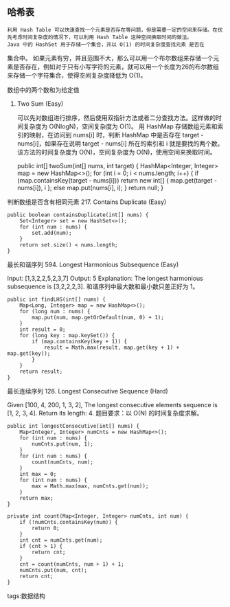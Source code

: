 ﻿哈希表
---

    利用 Hash Table 可以快速查找一个元素是否存在等问题，但是需要一定的空间来存储。在优先考虑时间复杂度的情况下，可以利用 Hash Table 这种空间换取时间的做法。
    Java 中的 HashSet 用于存储一个集合，并以 O(1) 的时间复杂度查找元素 是否在
集合中。
    如果元素有穷，并且范围不大，那么可以用一个布尔数组来存储一个元素是否存在，例如对于只有小写字符的元素，就可以用一个长度为26的布尔数组来存储一个字符集合，使得空间复杂度降低为 O(1)。

数组中的两个数和为给定值
1. Two Sum (Easy)

    可以先对数组进行排序，然后使用双指针方法或者二分查找方法。这样做的时间复杂度为 O(NlogN)，空间复杂度为 O(1)。
    用 HashMap 存储数组元素和索引的映射，在访问到 nums[i] 时，判断 HashMap 中是否存在 target - nums[i]，如果存在说明 target - nums[i] 所在的索引和 i 就是要找的两个数。该方法的时间复杂度为 O(N)，空间复杂度为 O(N)，使用空间来换取时间。

    public int[] twoSum(int[] nums, int target) {
        HashMap<Integer, Integer> map = new HashMap<>();
        for (int i = 0; i < nums.length; i++) {
            if (map.containsKey(target - nums[i])) return new int[] { map.get(target - nums[i]), i };
            else map.put(nums[i], i);
        }
        return null;
    }

判断数组是否含有相同元素
217. Contains Duplicate (Easy)

    public boolean containsDuplicate(int[] nums) {
        Set<Integer> set = new HashSet<>();
        for (int num : nums) {
            set.add(num);
        }
        return set.size() < nums.length;
    }

最长和谐序列
594. Longest Harmonious Subsequence (Easy)

Input: [1,3,2,2,5,2,3,7]
Output: 5
Explanation: The longest harmonious subsequence is [3,2,2,2,3].
和谐序列中最大数和最小数只差正好为 1。

    public int findLHS(int[] nums) {
        Map<Long, Integer> map = new HashMap<>();
        for (long num : nums) {
            map.put(num, map.getOrDefault(num, 0) + 1);
        }
        int result = 0;
        for (long key : map.keySet()) {
            if (map.containsKey(key + 1)) {
                result = Math.max(result, map.get(key + 1) + map.get(key));
            }
        }
        return result;
    }

最长连续序列
128. Longest Consecutive Sequence (Hard)

Given [100, 4, 200, 1, 3, 2],
The longest consecutive elements sequence is [1, 2, 3, 4]. Return its length: 4.
题目要求：以 O(N) 的时间复杂度求解。

    public int longestConsecutive(int[] nums) {
        Map<Integer, Integer> numCnts = new HashMap<>();
        for (int num : nums) {
            numCnts.put(num, 1);
        }
        for (int num : nums) {
            count(numCnts, num);
        }
        int max = 0;
        for (int num : nums) {
            max = Math.max(max, numCnts.get(num));
        }
        return max;
    }
    
    private int count(Map<Integer, Integer> numCnts, int num) {
        if (!numCnts.containsKey(num)) {
            return 0;
        }
        int cnt = numCnts.get(num);
        if (cnt > 1) {
            return cnt;
        }
        cnt = count(numCnts, num + 1) + 1;
        numCnts.put(num, cnt);
        return cnt;
    }


tags:数据结构

